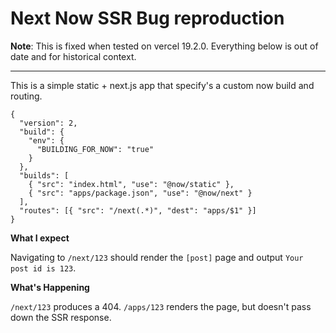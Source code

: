# Next Now SSR Bug reproduction

**Note**: This is fixed when tested on vercel 19.2.0. Everything below is out of date and for historical context.

---

This is a simple static + next.js app that specify's a custom now build and routing.

```
{
  "version": 2,
  "build": {
    "env": {
      "BUILDING_FOR_NOW": "true"
    }
  },
  "builds": [
    { "src": "index.html", "use": "@now/static" },
    { "src": "apps/package.json", "use": "@now/next" }
  ],
  "routes": [{ "src": "/next(.*)", "dest": "apps/$1" }]
}
```

**What I expect**

Navigating to `/next/123` should render the `[post]` page and output `Your post id is 123`.

**What's Happening**

`/next/123` produces a 404. `/apps/123` renders the page, but doesn't pass down the SSR response.
